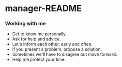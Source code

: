 # manager-README

### Working with me
* Get to know me personally.
* Ask for help and advice.
* Let's inform each other, early and often.
* If you present a problem, propose a solution.
* Sometimes we'll have to disagree but move forward.
* Help me protect your time.

